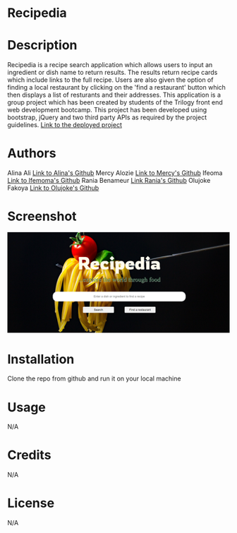 # Recipedia
# Description 
Recipedia is a recipe search application which allows users to input an ingredient or dish name to return results. The results return recipe cards which include links to the full recipe. Users are also given the option of finding a local restaurant by clicking on the 'find a restaurant' button which then displays a list of resturants and their addresses. This application is a group project which has been created by students of the Trilogy front end web development bootcamp. This project has been developed using bootstrap, jQuery and two third party APIs as required by the project guidelines. 
[Link to the deployed project]()

# Authors
Alina Ali [Link to Alina's Github](https://github.com/al946x)
Mercy Alozie [Link to Mercy's Github](https://github.com/mercyaz)
Ifeoma [Link to Ifemoma's Github](https://github.com/ify-jas)
Rania Benameur [Link Rania's Github](https://github.com/rbenameur)
Olujoke Fakoya [Link to Olujoke's Github](https://github.com/o1ujok3)

# Screenshot 
![Screenshot of Recipedia](assets/images/screenshot.png/ "Screen Shot of Recipedia")

# Installation
Clone the repo from github and run it on your local machine

# Usage
N/A

# Credits
N/A

# License
N/A

